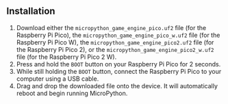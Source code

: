 ## Installation
1. Download either the `micropython_game_engine_pico.uf2` file (for the Raspberry Pi Pico), the `micropython_game_engine_pico_w.uf2` file (for the Raspberry Pi Pico W), the `micropython_game_engine_pico2.uf2` file (for the Raspberry Pi Pico 2), or the `micropython_game_engine_pico2_w.uf2` file (for the Raspberry Pi Pico 2 W).
2. Press and hold the `BOOT` button on your Raspberry Pi Pico for 2 seconds.
3. While still holding the `BOOT` button, connect the Raspberry Pi Pico to your computer using a USB cable.
4. Drag and drop the downloaded file onto the device. It will automatically reboot and begin running MicroPython.